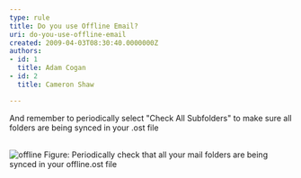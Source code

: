 ```yaml
---
type: rule
title: Do you use Offline Email?
uri: do-you-use-offline-email
created: 2009-04-03T08:30:40.0000000Z
authors:
- id: 1
  title: Adam Cogan
- id: 2
  title: Cameron Shaw

---
```




<span class='intro'> And remember to periodically select &quot;Check All Subfolders&quot; to make sure all folders are being synced in your .ost file<br>
<br>
 </span>


  <img border="0" src="/PublishingImages/offline.JPG" alt="offline" class="ms-rteCustom-ImageArea" style="border&#58;0px solid;" />
<span class="ms-rteCustom-FigureNormal">Figure&#58; Periodically check that all your mail folders are being synced in your offline.ost file
</span>



